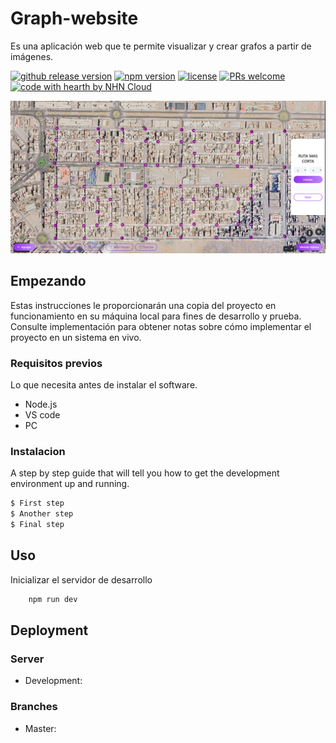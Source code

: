 # Graph-website

Es una aplicación web que te permite visualizar y crear grafos a partir de imágenes.

[![github release version](https://img.shields.io/github/v/release/nhn/tui.editor.svg?include_prereleases)](https://github.com/nhn/tui.editor/releases/latest) [![npm version](https://img.shields.io/npm/v/@toast-ui/editor.svg)](https://www.npmjs.com/package/@toast-ui/editor) [![license](https://img.shields.io/github/license/nhn/tui.editor.svg)](https://github.com/nhn/tui.editor/blob/master/LICENSE) [![PRs welcome](https://img.shields.io/badge/PRs-welcome-ff69b4.svg)](https://github.com/nhn/tui.editor/issues?q=is%3Aissue+is%3Aopen+label%3A%22help+wanted%22) [![code with hearth by NHN Cloud](https://img.shields.io/badge/%3C%2F%3E%20with%20%E2%99%A5%20by-NHN_Cloud-ff1414.svg)](https://github.com/nhn)

<img src="https://github.com/ZeroK06/graph-website/blob/4c16efb0be050a6b0820baf9facbd362b2b2b8b5/screenshots/111.png" />

## Empezando

Estas instrucciones le proporcionarán una copia del proyecto en funcionamiento en su máquina local para fines de desarrollo y prueba. Consulte implementación para obtener notas sobre cómo implementar el proyecto en un sistema en vivo.

### Requisitos previos

Lo que necesita antes de instalar el software.

- Node.js
- VS code
- PC

### Instalacion

A step by step guide that will tell you how to get the development environment up and running.

```sh
$ First step
$ Another step
$ Final step
```

## Uso

Inicializar el servidor de desarrollo

```sh
    npm run dev
```

## Deployment

### Server

- Development:

### Branches

- Master:
